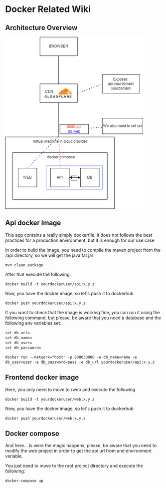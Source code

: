 # Docker Related Wiki

## Architecture Overview
![plot](architecture.png)

## Api docker image
This app contains a really simply dockerfile, it does not follows the best practices for a production environment, but it is enough for our use case

In order to build the image, you need to compile the maven project from the /api directory, so we will get the java fat jar:
```
mvn clean package
```

After that execute the following:
```
docker build -t yourdockeruser/api:x.y.z
```
Now, you have the docker image, so let's push it to dockerhub
```
docker push yourdockeruser/api:x.y.z
```
If you want to check that the image is working fine, you can run it using the following command, but please, be aware that you need a database and the following env variables set:
```
set db_url=
set db_name=
set db_user=
set db_password=
```
```
docker run --network="host" -p 8080:8080 -e db_name=name -e db_user=user -e db_password=pass -e db_url yourdockeruser/api:x.y.z
```

## Frontend docker  image
Here, you only need to move to /web and execute the following
```
docker build -t yourdockeruser/web:x.y.z
```
Now, you have the docker image, so let's push it to dockerhub
```
docker push yourdockeruser/web:x.y.z
```

## Docker compose 

And here... Is were the magic happens, please, be aware that you need to modify the web project in order to get the api url from and environment variable.

You just need to move to the root project directory and execute the following:
```
docker-compose up
```